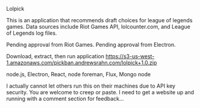 Lolpick

This is an application that recommends draft choices for league of legends games.  Data sources include Riot Games API, lolcounter.com, and League of Legends log files.  

Pending approval from Riot Games.
Pending approval from Electron.

Download, extract, then run application
https://s3-us-west-1.amazonaws.com/pickban.andrewsrahn.com/lolpick+1.0.zip

node.js, Electron, React, node foreman, Flux, Mongo node

I actually cannot let others run this on their machines due to API key security.  You are welcome to creep or paste.  I need to get a website up and running with a comment section for feedback...